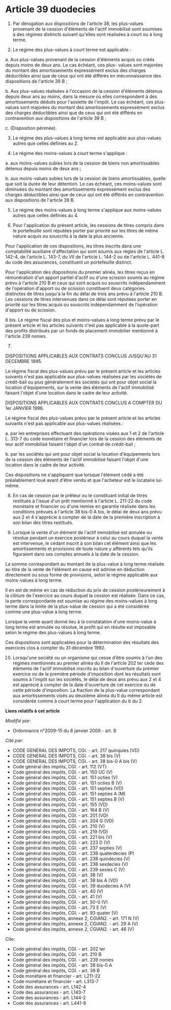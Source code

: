 # Article 39 duodecies

1. Par dérogation aux dispositions de l'article 38, les plus-values provenant de la cession d'éléments de l'actif immobilisé
sont soumises à des régimes distincts suivant qu'elles sont réalisées à court ou à long terme. 

2. Le régime des plus-values à court terme est applicable : 

a. Aux plus-values provenant de la cession d'éléments acquis ou créés depuis moins de deux ans. Le cas échéant, ces plus-
values sont majorées du montant des amortissements expressément exclus des charges déductibles ainsi que de ceux qui ont été
différés en méconnaissance des dispositions de l'article 39 B ; 

b. Aux plus-values réalisées à l'occasion de la cession d'éléments détenus depuis deux ans au moins, dans la mesure où elles
correspondent à des amortissements déduits pour l'assiette de l'impôt. Le cas échéant, ces plus-values sont majorées du
montant des amortissements expressément exclus des charges déductibles ainsi que de ceux qui ont été différés en
contravention aux dispositions de l'article 39 B ; 

c. (Disposition périmée). 

3. Le régime des plus-values à long terme est applicable aux plus-values autres que celles définies au 2. 

4. Le régime des moins-values à court terme s'applique : 

a. aux moins-values subies lors de la cession de biens non amortissables détenus depuis moins de deux ans ; 

b. aux moins-values subies lors de la cession de biens amortissables, quelle que soit la durée de leur détention. Le cas
échéant, ces moins-values sont diminuées du montant des amortissements expressément exclus des charges déductibles ainsi que
de ceux qui ont été différés en contravention aux dispositions de l'article 39 B. 

5. Le régime des moins-values à long terme s'applique aux moins-values autres que celles définies au 4. 

6. Pour l'application du présent article, les cessions de titres compris dans le portefeuille sont réputées porter par
priorité sur les titres de même nature acquis ou souscrits à la date la plus ancienne. 

Pour l'application de ces dispositions, les titres inscrits dans une comptabilité auxiliaire d'affectation qui sont soumis
aux règles de l'article L. 142-4, de l'article L. 143-7, du VII de l'article L. 144-2 ou de l'article L. 441-8 du code des
assurances, constituent un portefeuille distinct. 

Pour l'application des dispositions du premier alinéa, les titres reçus en rémunération d'un apport partiel d'actif ou d'une
scission soumis au régime prévu à l'article 210 B et ceux qui sont acquis ou souscrits indépendamment de l'opération d'apport
ou de scission constituent deux catégories distinctes de titres jusqu'à la fin du délai de trois ans prévu à l'article 210 B.
Les cessions de titres intervenues dans ce délai sont réputées porter en priorité sur les titres acquis ou souscrits
indépendamment de l'opération d'apport ou de scission. 

6 bis. Le régime fiscal des plus et moins-values à long terme prévu par le présent article et les articles suivants n'est pas
applicable à la quote-part des profits distribués par un fonds de placement immobilier mentionné à l'article 239 nonies. 

7. 

DISPOSITIONS APPLICABLES AUX CONTRATS CONCLUS JUSQU'AU 31 DECEMBRE 1995. 

Le régime fiscal des plus-values prévu par le présent article et les articles suivants n'est pas applicable aux plus-values
réalisées par les sociétés de crédit-bail ou plus généralement les sociétés qui ont pour objet social la location
d'équipements, sur la vente des éléments de l'actif immobilisé faisant l'objet d'une location dans le cadre de leur
activité. 

DISPOSITIONS APPLICABLES AUX CONTRATS CONCLUS A COMPTER DU 1er JANVIER 1996. 

Le régime fiscal des plus-values prévu par le présent article et les articles suivants n'est pas applicable aux plus-values
réalisées : 

a. par les entreprises effectuant des opérations visées aux 1 et 2 de l'article L. 313-7 du code monétaire et financier lors
de la cession des éléments de leur actif immobilisé faisant l'objet d'un contrat de crédit-bail ; 

b. par les sociétés qui ont pour objet social la location d'équipements lors de la cession des éléments de l'actif immobilisé
faisant l'objet d'une location dans le cadre de leur activité. 

Ces dispositions ne s'appliquent que lorsque l'élément cédé a été préalablement loué avant d'être vendu et que l'acheteur est
le locataire lui-même. 

8. En cas de cession par le prêteur ou le constituant initial de titres restitués à l'issue d'un prêt mentionné à l'article
L. 211-22 du code monétaire et financier ou d'une remise en garantie réalisée dans les conditions prévues à l'article 38
bis-0 A bis, le délai de deux ans prévu aux 2 et 4 s'apprécie à compter de la date de la première inscription à son bilan des
titres restitués. 

9. Lorsque la vente d'un élément de l'actif immobilisé est annulée ou résolue pendant un exercice postérieur à celui au cours
duquel la vente est intervenue, le cédant inscrit à son bilan cet élément ainsi que les amortissements et provisions de toute
nature y afférents tels qu'ils figuraient dans ses comptes annuels à la date de la cession. 

La somme correspondant au montant de la plus-value à long terme réalisée au titre de la vente de l'élément en cause est
admise en déduction directement ou sous forme de provisions, selon le régime applicable aux moins-values à long terme. 

Il en est de même en cas de réduction du prix de cession postérieurement à la clôture de l'exercice au cours duquel la
cession est réalisée. Dans ce cas, la perte correspondante est soumise au régime des moins-values à long terme dans la limite
de la plus-value de cession qui a été considérée comme une plus-value à long terme. 

Lorsque la vente ayant donné lieu à la constatation d'une moins-value à long terme est annulée ou résolue, le profit qui en
résulte est imposable selon le régime des plus-values à long terme. 

Ces dispositions sont applicables pour la détermination des résultats des exercices clos à compter du 31 décembre 1992. 

10. Lorsqu'une société ou un organisme qui cesse d'être soumis à l'un des régimes mentionnés au premier alinéa du II de
l'article 202 ter cède des éléments de l'actif immobilisé inscrits au bilan d'ouverture du premier exercice ou de la première
période d'imposition dont les résultats sont soumis à l'impôt sur les sociétés, le délai de deux ans prévu aux 2 et 4 est
apprécié à compter de la date d'ouverture de cet exercice ou de cette période d'imposition. La fraction de la plus-value
correspondant aux amortissements visés au deuxième alinéa du II du même article est considérée comme à court terme pour
l'application du b du 2.

**Liens relatifs à cet article**

_Modifié par_:

  - Ordonnance n°2009-15 du 8 janvier 2009 - art. 8

_Cité par_:

  - CODE GENERAL DES IMPOTS, CGI. - art. 217 quinquies (VD)
  - CODE GENERAL DES IMPOTS, CGI. - art. 38 bis (V)
  - CODE GENERAL DES IMPOTS, CGI. - art. 38 bis-0 A bis (V)
  - Code général des impôts, CGI. - art. 112 (VT)
  - Code général des impôts, CGI. - art. 150 UC (V)
  - Code général des impôts, CGI. - art. 151 octies (V)
  - Code général des impôts, CGI. - art. 151 octies B (V)
  - Code général des impôts, CGI. - art. 151 septies (VD)
  - Code général des impôts, CGI. - art. 151 septies A (M)
  - Code général des impôts, CGI. - art. 151 septies B (V)
  - Code général des impôts, CGI. - art. 155 (VD)
  - Code général des impôts, CGI. - art. 164 B (V)
  - Code général des impôts, CGI. - art. 201 (VD)
  - Code général des impôts, CGI. - art. 204 G (VD)
  - Code général des impôts, CGI. - art. 210 (V)
  - Code général des impôts, CGI. - art. 219 (VD)
  - Code général des impôts, CGI. - art. 221 bis (V)
  - Code général des impôts, CGI. - art. 223 D (V)
  - Code général des impôts, CGI. - art. 237 septies (V)
  - Code général des impôts, CGI. - art. 238 quaterdecies (P)
  - Code général des impôts, CGI. - art. 238 quindecies (V)
  - Code général des impôts, CGI. - art. 238 sexdecies (V)
  - Code général des impôts, CGI. - art. 239 sexies C (V)
  - Code général des impôts, CGI. - art. 38 (V)
  - Code général des impôts, CGI. - art. 38 bis A (VD)
  - Code général des impôts, CGI. - art. 39 duodecies A (V)
  - Code général des impôts, CGI. - art. 40 (V)
  - Code général des impôts, CGI. - art. 41 (V)
  - Code général des impôts, CGI. - art. 50-0 (V)
  - Code général des impôts, CGI. - art. 73 E (V)
  - Code général des impôts, CGI. - art. 93 quater (V)
  - Code général des impôts, annexe 2, CGIAN2. - art. 171 N (V)
  - Code général des impôts, annexe 2, CGIAN2. - art. 29 A (V)
  - Code général des impôts, annexe 2, CGIAN2. - art. 46 (V)

_Cite_:

  - Code général des impôts, CGI. - art. 202 ter
  - Code général des impôts, CGI. - art. 210 B
  - Code général des impôts, CGI. - art. 239 nonies
  - Code général des impôts, CGI. - art. 38 bis-0 A
  - Code général des impôts, CGI. - art. 39 B
  - Code monétaire et financier - art. L211-22
  - Code monétaire et financier - art. L313-7
  - Code des assurances - art. L142-4
  - Code des assurances - art. L143-7
  - Code des assurances - art. L144-2
  - Code des assurances - art. L441-8
